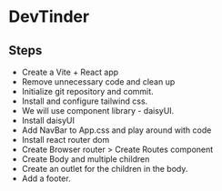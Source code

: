 # DevTinder

## Steps

- Create a Vite + React app
- Remove unnecessary code and clean up
- Initialize git repository and commit.
- Install and configure tailwind css.
- We will use component library - daisyUI.
- Install daisyUI
- Add NavBar to App.css and play around with code
- Install react router dom
- Create Browser router > Create Routes component
- Create Body and multiple children
- Create an outlet for the children in the body.
- Add a footer.
